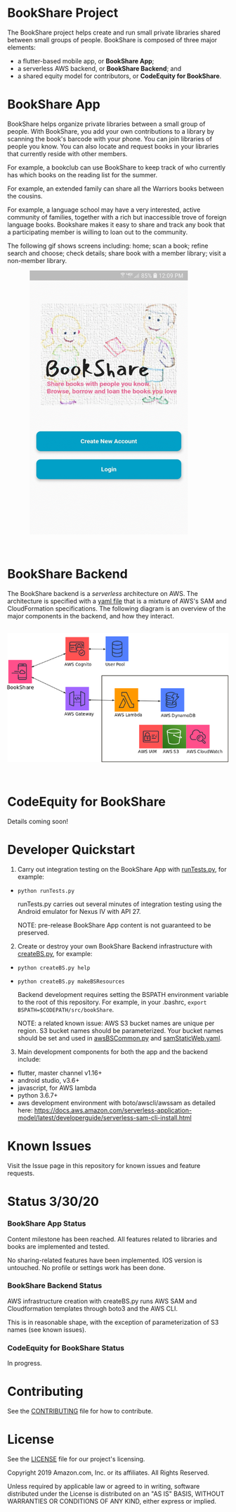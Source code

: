 # BookShare Project

The BookShare project helps create and run small private libraries
shared between small groups of people.  BookShare is composed of three
major elements:

 * a flutter-based mobile app, or **BookShare App**; 
 * a serverless AWS backend, or **BookShare Backend**; and
 * a shared equity model for contributors, or **CodeEquity for BookShare**.

# BookShare App

BookShare helps organize private libraries between a small group of
people.  With BookShare, you add your own contributions to a library
by scanning the book's barcode with your phone.  You can join
libraries of people you know.  You can also locate and request books
in your libraries that currently reside with other members.

For example, a bookclub can use BookShare to keep track of who
currently has which books on the reading list for the summer.

For example, an extended family can share all the Warriors books
between the cousins.

For example, a language school may have a very interested, active
community of families, together with a rich but inaccessible trove of
foreign language books.  Bookshare makes it easy to share and track
any book that a participating member is willing to loan out to the
community.

The following gif shows screens including: home; scan a book; refine
search and choose; check details; share book with a member library;
visit a non-member library.

<p float="left">
  &nbsp;&nbsp;&nbsp;&nbsp;&nbsp;&nbsp;&nbsp;&nbsp;&nbsp;&nbsp;&nbsp;&nbsp
  <img src="doc/images/bookshare.gif" width="360" height="600"  />
</p>

<br>


# BookShare Backend

The BookShare backend is a _serverless_ architecture on AWS.  The
architecture is specified with a [yaml
file](bookShareApp/samInfrastructure.yaml) that is a mixture of AWS's
SAM and CloudFormation specifications.  The following diagram is an
overview of the major components in the backend, and how they interact.

<p float="left">
  &nbsp;&nbsp;&nbsp;&nbsp;&nbsp;&nbsp;&nbsp;&nbsp;&nbsp;&nbsp;&nbsp;&nbsp
  <img src="doc/images/bookshare_backend.png" />
</p>

<br>

# CodeEquity for BookShare

Details coming soon!


# Developer Quickstart

1. Carry out integration testing on the BookShare App with
[runTests.py](bookShareApp/runTests.py), for example:
* `python runTests.py`

   runTests.py carries out several minutes of integration testing using the Android emulator for
   Nexus IV with API 27.

   NOTE: pre-release BookShare App content is not guaranteed to be preserved.


2. Create or destroy your own BookShare Backend infrastructure with
[createBS.py](bookShareApp/createBS.py), for example:
* `python createBS.py help`
* `python createBS.py makeBSResources`

   Backend development requires setting the BSPATH environment variable
   to the root of this repository.  For example, in your .bashrc,
   `export BSPATH=$CODEPATH/src/bookShare`.

   NOTE: a related known issue: AWS S3 bucket names are unique per
   region.  S3 bucket names should be parameterized.  Your bucket
   names should be set and used in
   [awsBSCommon.py](ops/awsUtils/awsBSCommon.py) and
   [samStaticWeb.yaml](bookShareApp/samStaticWeb.yaml).


3. Main development components for both the app and the backend include: 
* flutter, master channel  v1.16+
* android studio, v3.6+
* javascript, for AWS lambda 
* python 3.6.7+
* aws development environment with boto/awscli/awssam as detailed
here: https://docs.aws.amazon.com/serverless-application-model/latest/developerguide/serverless-sam-cli-install.html


# Known Issues

Visit the Issue page in this repository for known issues and feature requests.


# Status 3/30/20

### BookShare App Status

 Content milestone has been reached.  All features related to 
 libraries and books are implemented and tested.

 No sharing-related features have been implemented.  IOS version is
 untouched.  No profile or settings work has been done.

### BookShare Backend Status

 AWS infrastructure creation with createBS.py runs AWS SAM and
 Cloudformation templates through boto3 and the AWS CLI.  

 This is in reasonable shape, with the exception of 
 parameterization of S3 names (see known issues).

### CodeEquity for BookShare Status

 In progress.


# Contributing

See the [CONTRIBUTING](CONTRIBUTING.md) file for how to contribute.

# License

See the [LICENSE](LICENSE) file for our project's licensing.

Copyright 2019 Amazon.com, Inc. or its affiliates. All Rights Reserved.

Unless required by applicable law or agreed to in writing, software distributed under the License is distributed on an "AS IS" BASIS, WITHOUT WARRANTIES OR CONDITIONS OF ANY KIND, either express or implied. 


